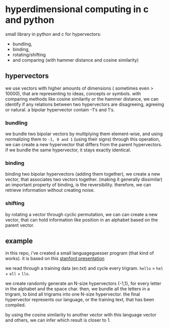 # hyperdimensional computing in c and python

small library in python and c for hypervectors:
* bundling,
* binding,
* rotating/shifting
* and comparing (with hammer distance and cosine similarity)

## hypervectors

we use vectors with higher amounts of dimensions ( sometimes even > 10000), that are representing to ideas, concepts or symbols.
with comparing methods like cosine similarity or the hammer distance, we can identify if any relations between
two hypervectors are disagreeing, agreeing or natural. 
a bipolar hypervector contain -1's and 1's. 

### bundling

we bundle two bipolar vectors by multiplying them element-wise, and using normalizing them to `-1, 0 and 1` (using their signs)
through this operation, we can create a new hypervector that differs from the parent hypervectors. 
if we bundle the same hypervector, it stays exactly identical.

### binding

binding two bipolar hypervectors (adding them together), we create a new vector, that associates two vectors together. (making it generally dissimilar)
an important property of binding, is the reversibility. therefore, we can retrieve information
without creating noise.

### shifting

by rotating a vector through cyclic permutation, we can can create a new vector, that can hold information
like position in an alphabet based on the parent vector.

## example

in this repo, i've created a small languageguesser program (that kind of works).
it is based on this [stanford presentation](https://web.stanford.edu/class/ee380/Abstracts/171025-slides.pdf)

we read through a training data (en.txt) and cycle every trigram.
`hello` = `hel` + `ell` + `llo`.

we create randomly generate an N-size hypervectors {-1,1}, for every letter in the alphabet and the space char.
then, we bundle all the letters in a trigram, to bind all trigrams into one N-size hypervector.
the final hypervector represents our language, or the training text, that has been compiled.

by using the cosine similarity to another vector with this language vector and others, we can infer which
result is closer to 1. 

